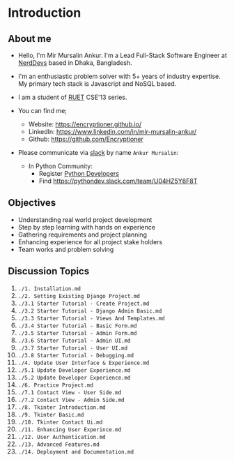 # Introduction

## About me

- Hello, I'm Mir Mursalin Ankur. I'm a Lead Full-Stack Software Engineer at [NerdDevs](https://www.nerddevs.com/) based in Dhaka, Bangladesh.

- I'm an enthusiastic problem solver with 5+ years of industry expertise. My primary tech stack is Javascript and NoSQL based.

- I am a student of [RUET](https://www.ruet.ac.bd/) CSE'13 series.

- You can find me;
  - Website: https://encryptioner.github.io/
  - LinkedIn: https://www.linkedin.com/in/mir-mursalin-ankur/
  - Github: https://github.com/Encryptioner

- Please communicate via [slack](https://slack.com/) by name `Ankur Mursalin`:
  - In Python Community:
    - Register [Python Developers](https://pythondev.slack.com/)
    - Find https://pythondev.slack.com/team/U04HZ5Y6F8T


## Objectives
- Understanding real world project development
- Step by step learning with hands on experience
- Gathering requirements and project planning
- Enhancing experience for all project stake holders
- Team works and problem solving

## Discussion Topics
1. `./1. Installation.md`
2. `./2. Setting Existing Django Project.md`
3. `./3.1 Starter Tutorial - Create Project.md`
4. `./3.2 Starter Tutorial - Django Admin Basic.md`
5. `./3.3 Starter Tutorial - Views And Templates.md`
6. `./3.4 Starter Tutorial - Basic Form.md`
7. `./3.5 Starter Tutorial - Admin Form.md`
8. `./3.6 Starter Tutorial - Admin UI.md`
9. `./3.7 Starter Tutorial - User UI.md`
10. `./3.8 Starter Tutorial - Debugging.md`
11. `./4. Update User Interface & Experience.md`
12. `./5.1 Update Developer Experience.md`
13. `./5.2 Update Developer Experience.md`
14. `./6. Practice Project.md`
15. `./7.1 Contact View - User Side.md`
16. `./7.2 Contact View - Admin Side.md`
17. `./8. Tkinter Introduction.md`
18. `./9. Tkinter Basic.md`
19. `./10. Tkinter Contact Ui.md`
20. `./11. Enhancing User Experince.md`
21. `./12. User Authentication.md`
22. `./13. Advanced Features.md`
23. `./14. Deployment and Documentation.md`
